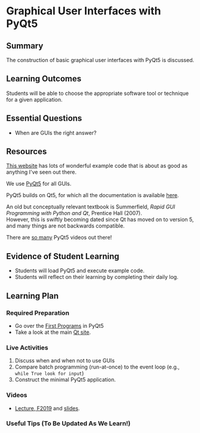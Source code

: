 
<!--
This "lecture" or "lesson" template is adapted from the one provided here:
 http://www.buffalo.edu/ubcei/enhance/teaching/lesson-planning.html
Although the page produced from this is learner-facing, some of the
lesson plan structure
-->

# Graphical User Interfaces with PyQt5                                                

## Summary

<!--
Short description of the lesson.
-->

The construction of basic graphical user interfaces with PyQt5 is
discussed.

<!--
********* STAGE 1 - DESIRED RESULTS ********************************************
-->

## Learning Outcomes

<!--
      What course goals or outcomes will this lesson address?
-->

Students will be able to choose the appropriate software tool or
technique for a given application.



## Essential Questions

<!--
      What question(s) will your students be able to answer by the end of
      instruction?
-->

  - When are GUIs the right answer?

## Resources

<!--
      What resources can be made available to your student to support their
      active learning?
      What formats are best suited to complement your course material?
-->

[This website](http://zetcode.com/gui/pyqt5) has lots of wonderful
example code that is about as good as anything I've seen out there.

We use [PyQt5](https://www.riverbankcomputing.com/static/Docs/PyQt5/) for
all GUIs.

PyQt5 builds on Qt5, for which all the documentation is
available [here](http://www.qt.io).

An old but conceptually relevant textbook is
Summerfield, *Rapid GUI Programming with Python and Qt*, Prentice Hall (2007).  
However, this is swiftly becoming dated since Qt has moved on to version 5,
and many things are not backwards compatible.

There are [so many](https://www.youtube.com/results?search_query=pyqt5)
PyQt5 videos out there!

<!--
********* STAGE 2 - ASSESSMENT EVIDENCE ****************************************
-->

##  Evidence of Student Learning

<!--
      How will you assess students’ prior knowledge?
      What criteria will be used to assess student performance?
      What evidence will be collected to demonstrate achievement?
      How will students reflect and self-assess their learning?
-->

  - Students will load PyQt5 and execute example code.
  - Students will reflect on their learning by completing their daily log.


<!--
********* STAGE 3 - LEARNING PLAN ****************************************
-->


## Learning Plan

<!--
List the steps in chronological order to create a timeline of what
will occur in your lesson.

Consider how each of the components below will be included in your
lesson if applicable:

   - Anticipatory Sets/Hooks
       * How will you introduce the material and capture their attention?
   - Teacher Modeling
       * What instructional content and techniques will be incorporated
         into this lesson?
   - Guided Practice
       * How will you scaffold information for your students?
       * How will collaborative learning be used?
   - Learning Activities
       * How will students actively engage with the material?
       * How will students work towards achievement of the learning outcomes?
   - Independent Practice
       * How will students show evidence of learning?
   - Reflection
       * What have you learned about your teaching and content covered in this unit?
       * What changes or adjustments could you make?
       * What were the strongest features of your unit?
       * What are your overall reflections in the course to this point?
   - Conclusion and Preview
       * What should students take away from this lesson?
       * What will happen next? Why?
-->

### Required Preparation

  - Go over the [First Programs](http://zetcode.com/gui/pyqt5/firstprograms/) in PyQt5
  - Take a look at the main [Qt site](http://www.qt.io).

### Live Activities

  1. Discuss when and when not to use GUIs
  2. Compare batch programming (run-at-once) to the event loop (e.g., `while True look for input`)
  3. Construct the minimal PyQt5 application.

### Videos

 - [Lecture, F2019](https://mediasite.k-state.edu/mediasite/Play/2754890b6f2e429eb49ba5e8a6b5e3061d) and
   [slides](https://github.com/robertsj/me701/blob/f2020/lectures/GraphicalUserInterfaces1.ipynb).


### Useful Tips (To Be Updated As We Learn!)


<!--  

NOTES  




-->
